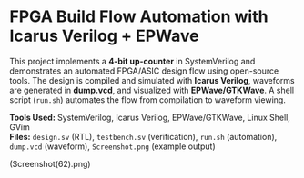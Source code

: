 # FPGA Build Flow Automation with Icarus Verilog + EPWave

This project implements a **4-bit up-counter** in SystemVerilog and demonstrates an automated FPGA/ASIC design flow using open-source tools. The design is compiled and simulated with **Icarus Verilog**, waveforms are generated in **dump.vcd**, and visualized with **EPWave/GTKWave**. A shell script (`run.sh`) automates the flow from compilation to waveform viewing.  

**Tools Used:** SystemVerilog, Icarus Verilog, EPWave/GTKWave, Linux Shell, GVim  
**Files:** `design.sv` (RTL), `testbench.sv` (verification), `run.sh` (automation), `dump.vcd` (waveform), `Screenshot.png` (example output)  

(Screenshot(62).png)
